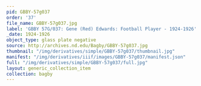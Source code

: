 ```yaml
---
pid: GBBY-57g037
order: '37'
file_name: GBBY-57g037.jpg
label: 'GBBY 57G/037: Gene (Red) Edwards: Football Player - 1924-1926'
_date: 1924-1926
object_type: glass plate negative
source: http://archives.nd.edu/Bagby/GBBY-57g037.jpg
thumbnail: "/img/derivatives/simple/GBBY-57g037/thumbnail.jpg"
manifest: "/img/derivatives/iiif/images/GBBY-57g037/manifest.json"
full: "/img/derivatives/simple/GBBY-57g037/full.jpg"
layout: generic_collection_item
collection: bagby
---
```

